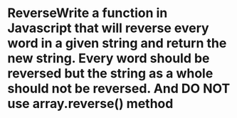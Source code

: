 # ReverseWrite a function in Javascript that will reverse every word in a given string and return the new string. Every word should be reversed but the string as a whole should not be reversed. And DO NOT use array.reverse() method
